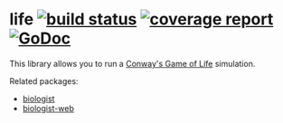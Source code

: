 # life [![build status](https://gitlab.com/HokieGeek/life/badges/master/build.svg)](https://gitlab.com/HokieGeek/life/commits/master) [![coverage report](https://gitlab.com/HokieGeek/life/badges/master/coverage.svg)](https://gitlab.com/HokieGeek/life/commits/master) [![GoDoc](http://godoc.org/gitlab.com/HokieGeek/life?status.png)](http://godoc.org/gitlab.com/HokieGeek/life)

This library allows you to run a [Conway's Game of Life](http://www.conwaylife.com/wiki/Conway%27s_Game_of_Life) simulation.

Related packages:

- [biologist](https://gitlab.com/HokieGeek/biologist)
- [biologist-web](https://gitlab.com/HokieGeek/biologist-web)
